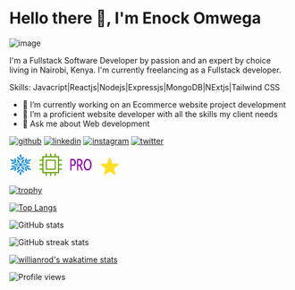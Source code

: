 # Hello there 👋, I'm Enock Omwega
![image](https://user-images.githubusercontent.com/95473301/229603440-d2ea9577-376e-4a53-ba38-69a138eb3c1a.png)

I'm a Fullstack Software Developer by passion and an expert by choice living in Nairobi, Kenya.
I'm currently freelancing as a Fullstack developer. 

Skills: Javacript|Reactjs|Nodejs|Expressjs|MongoDB|NExtjs|Tailwind CSS

- 🔭 I’m currently working on an Ecommerce website project development 
- 🌱 I’m a proficient website developer with all the skills my client needs 
- 💬 Ask me about Web development 


[<img src='https://cdn.jsdelivr.net/npm/simple-icons@3.0.1/icons/github.svg' alt='github' height='10'>](https://github.com/Nyakamba)  [<img src='https://cdn.jsdelivr.net/npm/simple-icons@3.0.1/icons/linkedin.svg' alt='linkedin' height='10'>](https://www.linkedin.com/in/Nyakamba/)  [<img src='https://cdn.jsdelivr.net/npm/simple-icons@3.0.1/icons/instagram.svg' alt='instagram' height='10'>](https://www.instagram.com/Nyakamba/)  [<img src='https://cdn.jsdelivr.net/npm/simple-icons@3.0.1/icons/twitter.svg' alt='twitter' height='10'>](https://twitter.com/Nyakamba)  

<a href='https://archiveprogram.github.com/'><img src='https://raw.githubusercontent.com/acervenky/animated-github-badges/master/assets/acbadge.gif' width='40' height='40'></a> <a href='https://docs.github.com/en/developers'><img src='https://raw.githubusercontent.com/acervenky/animated-github-badges/master/assets/devbadge.gif' width='40' height='40'></a> <a href='https://github.com/pricing'><img src='https://raw.githubusercontent.com/acervenky/animated-github-badges/master/assets/pro.gif' width='40' height='40'></a> <a href='https://stars.github.com/'><img src='https://raw.githubusercontent.com/acervenky/animated-github-badges/master/assets/starbadge.gif' width='35' height='35'></a> 

[![trophy](https://github-profile-trophy.vercel.app/?username=Nyakamba)](https://github.com/ryo-ma/github-profile-trophy)

[![Top Langs](https://github-readme-stats.vercel.app/api/top-langs/?username=Nyakamba)](https://github.com/anuraghazra/github-readme-stats)

![GitHub stats](https://github-readme-stats.vercel.app/api?username=Nyakamba&show_icons=true&count_private=true)  


![GitHub streak stats](https://streak-stats.demolab.com/?user=Nyakamba)  



[![willianrod's wakatime stats](https://github-readme-stats.vercel.app/api/wakatime?username=Nyakamba)](https://github.com/anuraghazra/github-readme-stats)

![Profile views](https://gpvc.arturio.dev/Nyakamba)  
